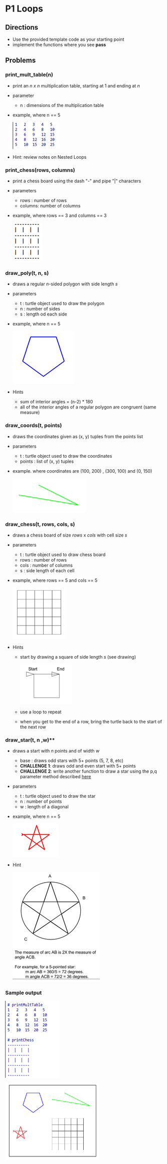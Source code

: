 # P1 Loops

## Directions

- Use the provided template code as your starting point
- implement the functions where you see **pass**

## Problems

### **print_mult_table(n)**

- print an *n x n* multiplication table, starting at 1 and ending at *n*
- parameter
    - n : dimensions of the multiplication table
- example, where n == 5

    ![](graphics/mult_table.png)

- Hint: review notes on Nested Loops

### **print_chess(rows, columns)**

- print a chess board using the dash "*-*" and pipe "|" characters
- parameters
    - rows : number of rows 
    - columns: number of columns
- example, where rows == 3 and columns == 3

    ![](graphics/chess.png)

### **draw_poly(t, n, s)**

- draws a regular *n*-sided polygon with side length *s*
- parameters
    - t : turtle object used to draw the polygon
    - n : number of sides 
    - s : length od each side
- example, where n == 5

    ![](graphics/poly.png)

- Hints
    - sum of interior angles = (n-2) * 180
    - all of the interior angles of a regular polygon are congruent (same measure)

### **draw_coords(t, points)**

- draws the coordinates given as (x, y) tuples from the points list
- parameters
    - t : turtle object used to draw the coordinates
    - points : list of (x, y) tuples
- example. where coordinates are (100, 200) , (300, 100) and (0, 150)

    ![](graphics/coords.png)

### **draw_chess(t, rows, cols, s)**

- draws a chess board of size *rows* x *cols* with cell size *s*
- parameters
    - t : turtle object used to draw chess board
    - rows : number of rows
    - cols : number of columns
    - s : side length of each cell
- example, where rows == 5 and cols == 5

    ![](graphics/draw_chess.png)

- Hints
    - start by drawing a square of side length *s* (see drawing)

        ![](graphics/cell.png)
    - use a loop to repeat
    - when you get to the end of a row, bring the turtle back to the start of the next row


### draw_star(t, n ,w)**

- draws a start with *n* points and of width *w*
    - base : draws odd stars with 5+ points (5, 7, 8, etc)
    - **CHALLENGE 1**: draws odd and even start with 5+ points
    - **CHALLENGE 2**: write another function to draw a star using the p,q parameter method described [here](https://en.wikipedia.org/wiki/Star_polygon)
- parameters
    - t : turtle object used to draw the star
    - n : number of points
    - w : length of a diagonal
- example, where n == 5

    ![](graphics/star.png)

- Hint

    ![](graphics/star_hint.png)

### Sample output

![](graphics/sample1.png)

![](graphics/sample2.png)
